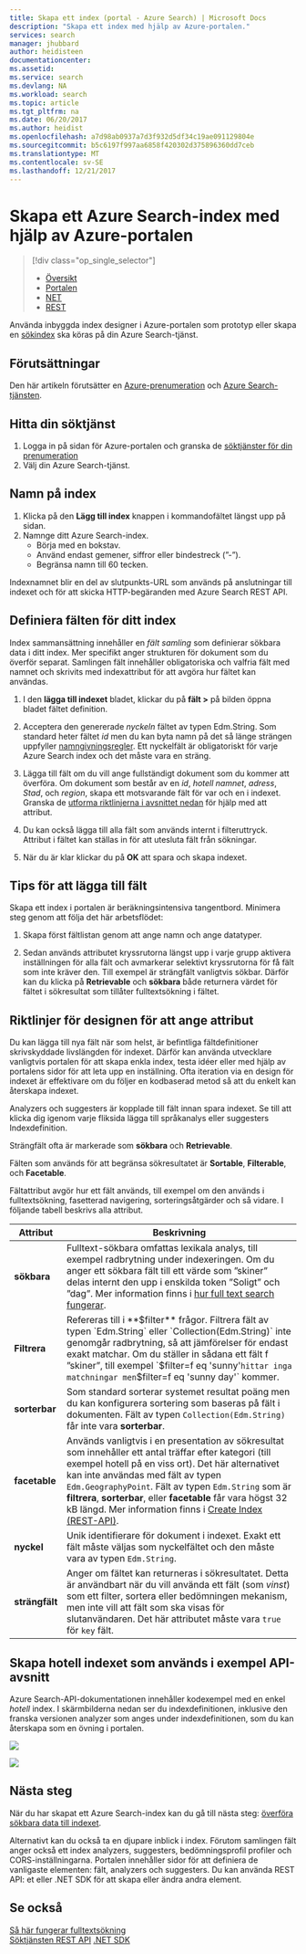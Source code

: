 ```yaml
---
title: Skapa ett index (portal - Azure Search) | Microsoft Docs
description: "Skapa ett index med hjälp av Azure-portalen."
services: search
manager: jhubbard
author: heidisteen
documentationcenter: 
ms.assetid: 
ms.service: search
ms.devlang: NA
ms.workload: search
ms.topic: article
ms.tgt_pltfrm: na
ms.date: 06/20/2017
ms.author: heidist
ms.openlocfilehash: a7d98ab0937a7d3f932d5df34c19ae091129804e
ms.sourcegitcommit: b5c6197f997aa6858f420302d375896360dd7ceb
ms.translationtype: MT
ms.contentlocale: sv-SE
ms.lasthandoff: 12/21/2017
---
```

# <a name="create-an-azure-search-index-using-the-azure-portal"></a>Skapa ett Azure Search-index med hjälp av Azure-portalen
> [!div class="op_single_selector"]
> * [Översikt](search-what-is-an-index.md)
> * [Portalen](search-create-index-portal.md)
> * [NET](search-create-index-dotnet.md)
> * [REST](search-create-index-rest-api.md)
> 
> 

Använda inbyggda index designer i Azure-portalen som prototyp eller skapa en [sökindex](search-what-is-an-index.md) ska köras på din Azure Search-tjänst. 

## <a name="prerequisites"></a>Förutsättningar

Den här artikeln förutsätter en [Azure-prenumeration](https://azure.microsoft.com/pricing/free-trial/?WT.mc_id=A261C142F) och [Azure Search-tjänsten](search-create-service-portal.md).  

## <a name="find-your-search-service"></a>Hitta din söktjänst
1. Logga in på sidan för Azure-portalen och granska de [söktjänster för din prenumeration](https://portal.azure.com/#blade/HubsExtension/BrowseResourceBlade/resourceType/Microsoft.Search%2FsearchServices)
2. Välj din Azure Search-tjänst.

## <a name="name-the-index"></a>Namn på index

1. Klicka på den **Lägg till index** knappen i kommandofältet längst upp på sidan.
2. Namnge ditt Azure Search-index. 
   * Börja med en bokstav.
   * Använd endast gemener, siffror eller bindestreck (”-”).
   * Begränsa namn till 60 tecken.

  Indexnamnet blir en del av slutpunkts-URL som används på anslutningar till indexet och för att skicka HTTP-begäranden med Azure Search REST API.

## <a name="define-the-fields-of-your-index"></a>Definiera fälten för ditt index

Index sammansättning innehåller en *fält samling* som definierar sökbara data i ditt index. Mer specifikt anger strukturen för dokument som du överför separat. Samlingen fält innehåller obligatoriska och valfria fält med namnet och skrivits med indexattribut för att avgöra hur fältet kan användas.

1. I den **lägga till indexet** bladet, klickar du på **fält >** på bilden öppna bladet fältet definition. 

2. Acceptera den genererade *nyckeln* fältet av typen Edm.String. Som standard heter fältet *id* men du kan byta namn på det så länge strängen uppfyller [namngivningsregler](https://docs.microsoft.com/rest/api/searchservice/Naming-rules). Ett nyckelfält är obligatoriskt för varje Azure Search index och det måste vara en sträng.

3. Lägga till fält om du vill ange fullständigt dokument som du kommer att överföra. Om dokument som består av en *id*, *hotell namnet*, *adress*, *Stad*, och *region*, skapa ett motsvarande fält för var och en i indexet. Granska de [utforma riktlinjerna i avsnittet nedan](#design) för hjälp med att attribut.

4. Du kan också lägga till alla fält som används internt i filteruttryck. Attribut i fältet kan ställas in för att utesluta fält från sökningar.

5. När du är klar klickar du på **OK** att spara och skapa indexet.

## <a name="tips-for-adding-fields"></a>Tips för att lägga till fält

Skapa ett index i portalen är beräkningsintensiva tangentbord. Minimera steg genom att följa det här arbetsflödet:

1. Skapa först fältlistan genom att ange namn och ange datatyper.

2. Sedan används attributet kryssrutorna längst upp i varje grupp aktivera inställningen för alla fält och avmarkerar selektivt kryssrutorna för få fält som inte kräver den. Till exempel är strängfält vanligtvis sökbar. Därför kan du klicka på **Retrievable** och **sökbara** både returnera värdet för fältet i sökresultat som tillåter fulltextsökning i fältet. 

<a name="design"></a>
## <a name="design-guidance-for-setting-attributes"></a>Riktlinjer för designen för att ange attribut

Du kan lägga till nya fält när som helst, är befintliga fältdefinitioner skrivskyddade livslängden för indexet. Därför kan använda utvecklare vanligtvis portalen för att skapa enkla index, testa idéer eller med hjälp av portalens sidor för att leta upp en inställning. Ofta iteration via en design för indexet är effektivare om du följer en kodbaserad metod så att du enkelt kan återskapa indexet.

Analyzers och suggesters är kopplade till fält innan spara indexet. Se till att klicka dig igenom varje fliksida lägga till språkanalys eller suggesters Indexdefinition.

Strängfält ofta är markerade som **sökbara** och **Retrievable**.

Fälten som används för att begränsa sökresultatet är **Sortable**, **Filterable**, och **Facetable**.

Fältattribut avgör hur ett fält används, till exempel om den används i fulltextsökning, fasetterad navigering, sorteringsåtgärder och så vidare. I följande tabell beskrivs alla attribut.

|Attribut|Beskrivning|  
|---------------|-----------------|  
|**sökbara**|Fulltext-sökbara omfattas lexikala analys, till exempel radbrytning under indexeringen. Om du anger ett sökbara fält till ett värde som ”skiner” delas internt den upp i enskilda token ”Soligt” och ”dag”. Mer information finns i [hur full text search fungerar](search-lucene-query-architecture.md).|  
|**Filtrera**|Refereras till i **$filter** frågor. Filtrera fält av typen `Edm.String` eller `Collection(Edm.String)` inte genomgår radbrytning, så att jämförelser för endast exakt matchar. Om du ställer in sådana ett fält f ”skiner”, till exempel `$filter=f eq 'sunny'` hittar inga matchningar men `$filter=f eq 'sunny day'` kommer. |  
|**sorterbar**|Som standard sorterar systemet resultat poäng men du kan konfigurera sortering som baseras på fält i dokumenten. Fält av typen `Collection(Edm.String)` får inte vara **sorterbar**. |  
|**facetable**|Används vanligtvis i en presentation av sökresultat som innehåller ett antal träffar efter kategori (till exempel hotell på en viss ort). Det här alternativet kan inte användas med fält av typen `Edm.GeographyPoint`. Fält av typen `Edm.String` som är **filtrera**, **sorterbar**, eller **facetable** får vara högst 32 kB längd. Mer information finns i [Create Index (REST-API)](https://docs.microsoft.com/rest/api/searchservice/create-index).|  
|**nyckel**|Unik identifierare för dokument i indexet. Exakt ett fält måste väljas som nyckelfältet och den måste vara av typen `Edm.String`.|  
|**strängfält**|Anger om fältet kan returneras i sökresultatet. Detta är användbart när du vill använda ett fält (som *vinst*) som ett filter, sortera eller bedömningen mekanism, men inte vill att fält som ska visas för slutanvändaren. Det här attributet måste vara `true` för `key` fält.|  

## <a name="create-the-hotels-index-used-in-example-api-sections"></a>Skapa hotell indexet som används i exempel API-avsnitt

Azure Search-API-dokumentationen innehåller kodexempel med en enkel *hotell* index. I skärmbilderna nedan ser du indexdefinitionen, inklusive den franska versionen analyzer som anges under indexdefinitionen, som du kan återskapa som en övning i portalen.

![](./media/search-create-index-portal/field-definitions.png)

![](./media/search-create-index-portal/set-analyzer.png)

## <a name="next-steps"></a>Nästa steg

När du har skapat ett Azure Search-index kan du gå till nästa steg: [överföra sökbara data till indexet](search-what-is-data-import.md).

Alternativt kan du också ta en djupare inblick i index. Förutom samlingen fält anger också ett index analyzers, suggesters, bedömningsprofil profiler och CORS-inställningarna. Portalen innehåller sidor för att definiera de vanligaste elementen: fält, analyzers och suggesters. Du kan använda REST API: et eller .NET SDK för att skapa eller ändra andra element.

## <a name="see-also"></a>Se också

 [Så här fungerar fulltextsökning](search-lucene-query-architecture.md)  
 [Söktjänsten REST API](https://docs.microsoft.com/rest/api/searchservice/) [.NET SDK](https://docs.microsoft.com/dotnet/api/overview/azure/search?view=azure-dotnet)

